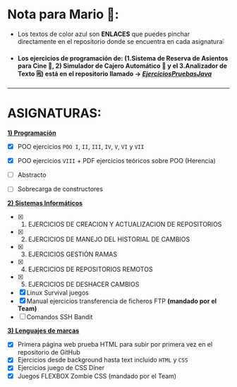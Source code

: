 # Nota para Mario 👀:
- Los textos de color azul son **ENLACES** que puedes pinchar directamente en el repositorio donde se encuentra en cada asignatura❕
  <br>
- #### Los ejercicios de programación de: (1.Sistema de Reserva de Asientos para Cine 🎦, 2) Simulador de Cajero Automático 🏧 y el 3.Analizador de Texto 🗒️) está en el repositorio llamado → ***[EjerciciosPruebasJava](https://github.com/anaa-chun/EjerciciosPruebasJava.git)***
  
***
# ASIGNATURAS: 
**[1) Programación](https://github.com/anaa-chun/ASIGNATURAS/tree/main/PROGRAMACIÓN)**
- [x] POO ejercicios ```POO I```, ```II```, ```III```, ```IV```,  ```V```, ```VI``` y ```VII```
- [x] POO ejercicios ```VIII``` + PDF ejercicios teóricos sobre POO (Herencia)
- [ ] Abstracto
- [ ] Sobrecarga de constructores
      

**[2) Sistemas Informáticos](https://github.com/anaa-chun/ASIGNATURAS/tree/main/Sistemas%20Informáticos)**
- [x] 1. EJERCICIOS DE CREACION Y ACTUALIZACION DE REPOSITORIOS 
- [x] 2. EJERCICIOS DE MANEJO DEL HISTORIAL DE CAMBIOS
- [x] 3. EJERCICIOS GESTIÓN RAMAS
- [x] 4. EJERCICIOS DE REPOSITORIOS REMOTOS
- [x] 5. EJERCICIOS DE DESHACER CAMBIOS
- [x] Linux Survival juegos
- [x] Manual ejercicios transferencia de ficheros FTP **(mandado por el Team)**
- [ ] Comandos SSH Bandit
      
**[3) Lenguajes de marcas](https://github.com/anaa-chun/ASIGNATURAS/tree/main/LENGUAJES%20DE%20MARCAS)**
- [x] Primera página web prueba HTML para subir por primera vez en el repositorio de GitHub
- [x] Ejercicios desde background hasta text incluido ```HTML``` y ```CSS```
- [x] Ejercicios juego de CSS Diner
- [x] Juegos FLEXBOX Zombie CSS (mandado por el Team)
